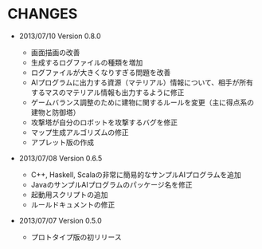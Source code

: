 CHANGES
========================

- 2013/07/10 Version 0.8.0
  - 画面描画の改善
  - 生成するログファイルの種類を増加
  - ログファイルが大きくなりすぎる問題を改善
  - AIプログラムに出力する資源（マテリアル）情報について、相手が所有するマスのマテリアル情報も出力するように修正
  - ゲームバランス調整のために建物に関するルールを変更（主に得点系の建物と防御塔）
  - 攻撃塔が自分のロボットを攻撃するバグを修正
  - マップ生成アルゴリズムの修正
  - アプレット版の作成

- 2013/07/08 Version 0.6.5
  - C++, Haskell, Scalaの非常に簡易的なサンプルAIプログラムを追加
  - JavaのサンプルAIプログラムのパッケージ名を修正
  - 起動用スクリプトの追加
  - ルールドキュメントの修正

- 2013/07/07 Version 0.5.0
  - プロトタイプ版の初リリース
